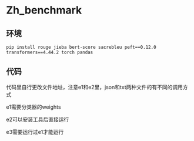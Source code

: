 # Zh_benchmark


## 环境
```
pip install rouge jieba bert-score sacrebleu peft==0.12.0 transformers==4.44.2 torch pandas
```

## 代码
代码里自行更改文件地址，注意e1和e2里，json和txt两种文件的有不同的调用方式

e1需要分类器的weights

e2可以安装工具后直接运行

e3需要运行过e1才能运行